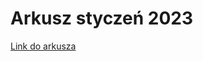 # Arkusz styczeń 2023

[Link do arkusza](https://arkusze.pl/zawodowy/inf04-2023-styczen-egzamin-zawodowy-praktyczny.pdf)